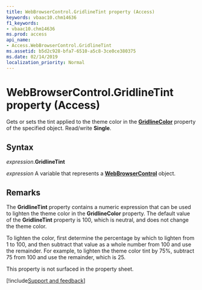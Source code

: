 ```yaml
---
title: WebBrowserControl.GridlineTint property (Access)
keywords: vbaac10.chm14636
f1_keywords:
- vbaac10.chm14636
ms.prod: access
api_name:
- Access.WebBrowserControl.GridlineTint
ms.assetid: b5d2c928-bfa7-6510-a5c8-3ce0ce380375
ms.date: 02/14/2019
localization_priority: Normal
---
```



# WebBrowserControl.GridlineTint property (Access)

Gets or sets the tint applied to the theme color in the **[GridlineColor](access.WebBrowserControl.gridlinecolor.md)** property of the specified object. Read/write **Single**.


## Syntax

_expression_.**GridlineTint**

_expression_ A variable that represents a **[WebBrowserControl](Access.WebBrowserControl.md)** object.


## Remarks

The **GridlineTint** property contains a numeric expression that can be used to lighten the theme color in the **GridlineColor** property. The default value of the **GridlineTint** property is 100, which is neutral, and does not change the theme color. 

To lighten the color, first determine the percentage by which to lighten from 1 to 100, and then subtract that value as a whole number from 100 and use the remainder. For example, to lighten the theme color tint by 75%, subtract 75 from 100 and use the remainder, which is 25.

This property is not surfaced in the property sheet.




[!include[Support and feedback](~/includes/feedback-boilerplate.md)]